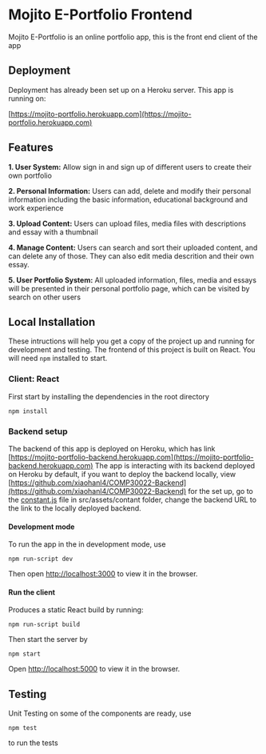 # Mojito E-Portfolio Frontend

Mojito E-Portfolio is an online portfolio app, this is the front end client of the app

## Deployment
Deployment has already been set up on a Heroku server. This app is running on:

[https://mojito-portfolio.herokuapp.com](https://mojito-portfolio.herokuapp.com)

## Features

**1. User System:** Allow sign in and sign up of different users to create their own portfolio

**2. Personal Information:**  Users can add, delete and modify their personal information including the basic information, educational background and work experience

**3. Upload Content:** Users can upload files, media files with descriptions and essay with a thumbnail

**4. Manage Content:** Users can search and sort their uploaded content, and can delete any of those. They can also edit media descrition and their own essay.

**5. User Portfolio System:** All uploaded information, files, media and essays will be presented in their personal portfolio page, which can be visited by search on other users

## Local Installation

These intructions will help you get a copy of the project up and running for development and testing. The frontend of this project is built on React. You will need `npm` installed to start.

### Client: React

First start by installing the dependencies in the root directory
```
npm install
```

### Backend setup

The backend of this app is deployed on Heroku, which has link [https://mojito-portfolio-backend.herokuapp.com](https://mojito-portfolio-backend.herokuapp.com)
The app is interacting with its backend deployed on Heroku by default, if you want to deploy the backend locally, view [https://github.com/xiaohanl4/COMP30022-Backend](https://github.com/xiaohanl4/COMP30022-Backend) for the set up, go to the [constant.js](https://github.com/xiaohanl4/COMP30022-Frontend/blob/master/src/assets/constant/constant.js) file in src/assets/contant folder, change the backend URL to the link to the locally deployed backend.

#### Development mode

To run the app in the in development mode, use
```
npm run-script dev
```
Then open [http://localhost:3000](http://localhost:3000) to view it in the browser.

#### Run the client 

Produces a static React build by running:
```
npm run-script build
```
Then start the server by
```
npm start
```
Open [http://localhost:5000](http://localhost:5000) to view it in the browser.


## Testing
Unit Testing on some of the components are ready, use
```
npm test
```
to run the tests


